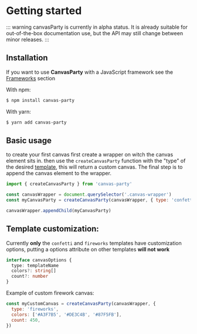 # Getting started

::: warning
canvasParty is currently in alpha status. It is already suitable
for out-of-the-box documentation use, but the API may still change between minor releases.
:::

## Installation

If you want to use **CanvasParty** with a JavaScript framework see the [Frameworks](/guide/using-react) section

With npm:

```Bash
$ npm install canvas-party
```

With yarn:

```Bash
$ yarn add canvas-party
```

## Basic usage

to create your first canvas first create a wrapper on witch the canvas element sits in.
then use the `createCanvasParty` function with the "type" of the desired [template](/templates/index), this will return a custom canvas.
The final step is to append the canvas element to the wrapper.

```js
import { createCanvasParty } from 'canvas-party'

const canvasWrapper = document.querySelector('.canvas-wrapper')
const myCanvasParty = createCanvasParty(canvasWrapper, { type: 'confetti' })

canvasWrapper.appendChild(myCanvasParty)
```

## Template customization:

Currently **only** the `confetti` and `fireworks` templates have customization options, putting a options attribute on other
templates **will not work**

```ts
interface canvasOptions {
  type: templateName
  colors?: string[]
  count?: number
}
```

Example of custom firework canvas:

```js
const myCustomCanvas = createCanvasParty(canvasWrapper, {
  type: 'fireworks',
  colors: ['#A3F7B5', '#DE3C4B', '#87F5FB'],
  count: 450,
})
```

